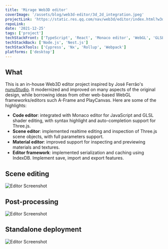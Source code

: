 ```yaml
---
title: 'Mirage Web3D editor'
coverImage: '/assets/blog/web3d-editor/3d_2d_integration.jpeg'
projectLink: 'https://static.res.qq.com/nav/web3d/editor/index.html?w3d=https://static.res.qq.com/nav/web3d/editor/examples/beautiful-planet/app.w3d'
repoLink: 
date: '2021-12-25'
tags: ['project']
techStackFront: ['TypeScript', 'React', 'Monaco editor', 'WebGL', 'GLSL', 'Three.js']
techStackBack: ['Node.js', 'Nest.js']
techStackTools: ['Cypress', 'Nx', 'Rollup', 'Webpack']
platforms: ['desktop']
---
```


## What

This is an in-house Web3D editor project inspired by José Ferrão's [nunuStudio](https://github.com/tentone/nunuStudio). It modernized and improved on many aspects of the original design, while borrowing ideas from other web-based WebGL frameworks/editors such A-Frame and PlayCanvas. Here are some of the highlights:

- **Code editor**: integrated with Monaco editor for JavaScript and GLSL shader editing, with syntax highlight and auto-completion support for Three.js. 
- **Scene editor**: implemented realtime editing and inspection of Three.js scene objects, with full parameters support. 
- **Material editor**: improved support for inspecting and previewing materials and textures. 
- **Editor framework**: implemented serialization and caching using IndexDB. Implement save, import and export features.

## Scene editing
![Editor Screenshot](/assets/blog/web3d-editor/scene-editing.png)

## Post-processing
![Editor Screenshot](/assets/blog/web3d-editor/post-processing.png)

## Standalone deployment
![Editor Screenshot](/assets/blog/web3d-editor/standalone-deploy.png)


